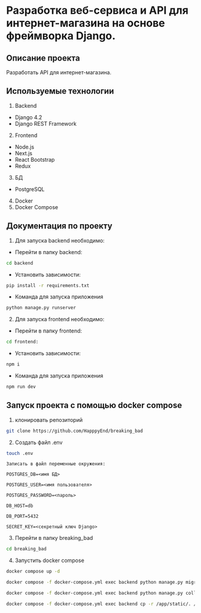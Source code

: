 # Разработка веб-сервиса и API для интернет-магазина на основе фреймворка Django.

## Описание проекта

Разработать API для интернет-магазина. 


## Используемые технологии
1. Backend
- Django 4.2
- Django REST Framework

2. Frontend
- Node.js
- Next.js
- React Bootstrap
- Redux
3. БД
- PostgreSQL
4. Docker
5. Docker Compose

## Документация по проекту

1. Для запуска backend необходимо:
* Перейти в папку backend:
```bash
cd backend
```
* Установить зависимости:
```bash
pip install -r requirements.txt
```

* Команда для запуска приложения
```bash
python manage.py runserver
```
2. Для запуска frontend необходимо:
* Перейти в папку frontend:
```bash
cd frontend:
```
* Установить зависимости:
```bash
npm i
```
* Команда для запуска приложения
```bash
npm run dev
```
## Запуск проекта с помощью docker compose
1. клонировать репозиторий
```bash
git clone https://github.com/HapppyEnd/breaking_bad
```
2. Создать файл .env
```bash
touch .env
```
    Записать в файл переменные окружения:

    POSTGRES_DB=<имя БД>

    POSTGRES_USER=<имя пользователя>

    POSTGRES_PASSWORD=<пароль>

    DB_HOST=db

    DB_PORT=5432

    SECRET_KEY=<секретный ключ Django>


3. Перейти в папку breaking_bad
```bash
cd breaking_bad
```
4. Запустить docker compose

```bash
docker compose up -d
```
```bash
docker compose -f docker-compose.yml exec backend python manage.py migrate
```
```bash
docker compose -f docker-compose.yml exec backend python manage.py collectstatic
```
```bash
docker compose -f docker-compose.yml exec backend cp -r /app/static/. /app/backend_static/static/
```